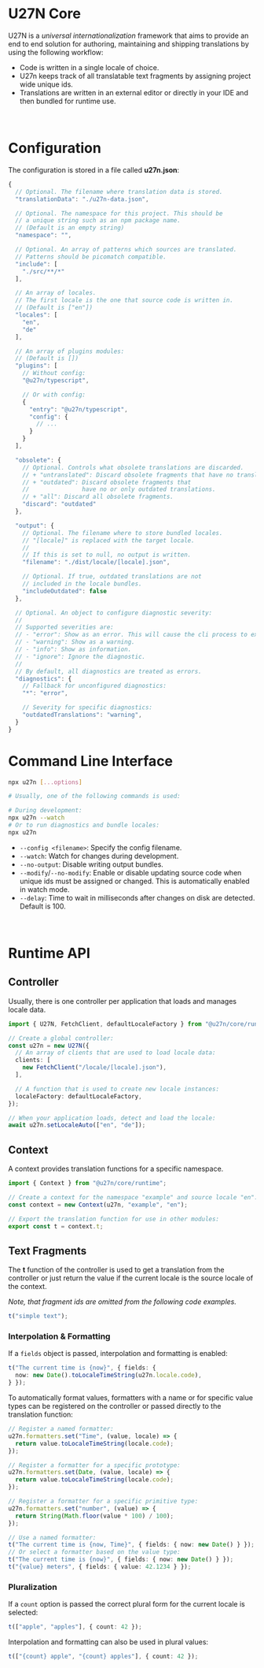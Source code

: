 # U27N Core
U27N is a _universal internationalization_ framework that aims to provide an end to end solution for authoring, maintaining and shipping translations by using the following workflow:
+ Code is written in a single locale of choice.
+ U27n keeps track of all translatable text fragments by assigning project wide unique ids.
+ Translations are written in an external editor or directly in your IDE and then bundled for runtime use.

<br>



# Configuration
The configuration is stored in a file called **u27n.json**:
```js
{
  // Optional. The filename where translation data is stored.
  "translationData": "./u27n-data.json",

  // Optional. The namespace for this project. This should be
  // a unique string such as an npm package name.
  // (Default is an empty string)
  "namespace": "",

  // Optional. An array of patterns which sources are translated.
  // Patterns should be picomatch compatible.
  "include": [
    "./src/**/*"
  ],

  // An array of locales.
  // The first locale is the one that source code is written in.
  // (Default is ["en"])
  "locales": [
    "en",
    "de"
  ],

  // An array of plugins modules:
  // (Default is [])
  "plugins": [
    // Without config:
    "@u27n/typescript",

    // Or with config:
    {
      "entry": "@u27n/typescript",
      "config": {
        // ...
      }
    }
  ],

  "obsolete": {
    // Optional. Controls what obsolete translations are discarded.
    // + "untranslated": Discard obsolete fragments that have no translations.
    // + "outdated": Discard obsolete fragments that
    //               have no or only outdated translations.
    // + "all": Discard all obsolete fragments.
    "discard": "outdated"
  },

  "output": {
    // Optional. The filename where to store bundled locales.
    // "[locale]" is replaced with the target locale.
    //
    // If this is set to null, no output is written.
    "filename": "./dist/locale/[locale].json",

    // Optional. If true, outdated translations are not
    // included in the locale bundles.
    "includeOutdated": false
  },

  // Optional. An object to configure diagnostic severity:
  //
  // Supported severities are:
  // - "error": Show as an error. This will cause the cli process to exit with "1" when building.
  // - "warning": Show as a warning.
  // - "info": Show as information.
  // - "ignore": Ignore the diagnostic.
  //
  // By default, all diagnostics are treated as errors.
  "diagnostics": {
    // Fallback for unconfigured diagnostics:
    "*": "error",

    // Severity for specific diagnostics:
    "outdatedTranslations": "warning",
  }
}
```

# Command Line Interface
```bash
npx u27n [...options]

# Usually, one of the following commands is used:

# During development:
npx u27n --watch
# Or to run diagnostics and bundle locales:
npx u27n
```
+ `--config <filename>`: Specify the config filename.
+ `--watch`: Watch for changes during development.
+ `--no-output`: Disable writing output bundles.
+ `--modify`/`--no-modify`: Enable or disable updating source code when unique ids must be assigned or changed.
  This is automatically enabled in watch mode.
+ `--delay`: Time to wait in milliseconds after changes on disk are detected. Default is 100.

<br>



# Runtime API

## Controller
Usually, there is one controller per application that loads and manages locale data.
```ts
import { U27N, FetchClient, defaultLocaleFactory } from "@u27n/core/runtime";

// Create a global controller:
const u27n = new U27N({
  // An array of clients that are used to load locale data:
  clients: [
    new FetchClient("/locale/[locale].json"),
  ],

  // A function that is used to create new locale instances:
  localeFactory: defaultLocaleFactory,
});

// When your application loads, detect and load the locale:
await u27n.setLocaleAuto(["en", "de"]);
```

## Context
A context provides translation functions for a specific namespace.
```ts
import { Context } from "@u27n/core/runtime";

// Create a context for the namespace "example" and source locale "en":
const context = new Context(u27n, "example", "en");

// Export the translation function for use in other modules:
export const t = context.t;
```

## Text Fragments
The **t** function of the controller is used to get a translation from the controller or just return the value if the current locale is the source locale of the context.

_Note, that fragment ids are omitted from the following code examples._
```ts
t("simple text");
```

### Interpolation & Formatting
If a `fields` object is passed, interpolation and formatting is enabled:
```ts
t("The current time is {now}", { fields: {
  now: new Date().toLocaleTimeString(u27n.locale.code),
} });
```

To automatically format values, formatters with a name or for specific value types can be registered on the controller or passed directly to the translation function:
```ts
// Register a named formatter:
u27n.formatters.set("Time", (value, locale) => {
  return value.toLocaleTimeString(locale.code);
});

// Register a formatter for a specific prototype:
u27n.formatters.set(Date, (value, locale) => {
  return value.toLocaleTimeString(locale.code);
});

// Register a formatter for a specific primitive type:
u27n.formatters.set("number", (value) => {
  return String(Math.floor(value * 100) / 100);
});

// Use a named formatter:
t("The current time is {now, Time}", { fields: { now: new Date() } });
// Or select a formatter based on the value type:
t("The current time is {now}", { fields: { now: new Date() } });
t("{value} meters", { fields: { value: 42.1234 } });
```

### Pluralization
If a `count` option is passed the correct plural form for the current locale is selected:
```ts
t(["apple", "apples"], { count: 42 });
```
Interpolation and formatting can also be used in plural values:
```ts
t(["{count} apple", "{count} apples"], { count: 42 });
```

